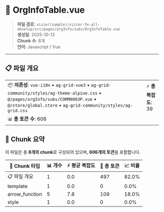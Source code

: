 # 📄 OrgInfoTable.vue

> **파일 경로**: `vizier(sample)/vizier-fe-all-develop/src/pages/orgInfo/subs/OrgInfoTable.vue`  
> **생성일**: 2025-10-13  
> **Chunk 수**: 8개  
> **언어**: Javascript / Vue
---





## 📋 파일 개요

| | |
|--|--|
| 📦 **의존성**: `vue-i18n` • `ag-grid-vue3` • `ag-grid-community/styles/ag-theme-alpine.css` • `@/pages/orgInfo/subs/COMM0003P.vue` • `@/store/global.store` • `ag-grid-community/styles/ag-grid.css` | ⚡ **총 복잡도**: 39 |
| 📊 **총 토큰 수**: 606 |  |






## 🧩 Chunk 요약

이 파일은 총 **8개의 chunk**로 구성되어 있으며, **606개의 토큰**을 포함합니다.

| 🧩 Chunk 타입 | 📊 개수 | ⚡ 평균 복잡도 | 📝 총 토큰 | 📈 비율 |
|---------------|--------|-------------|----------|--------|
| 📋 파일 개요 | 1 | 0.0 | 497 | 82.0% |
| template | 1 | 0.0 | 0 | 0.0% |
| arrow_function | 5 | 7.8 | 109 | 18.0% |
| style | 1 | 0.0 | 0 | 0.0% |

